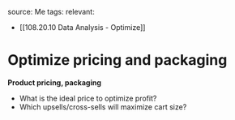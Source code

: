 source: Me
tags: 
relevant: 
- [[108.20.10 Data Analysis - Optimize]]

# Optimize pricing and packaging

**Product pricing, packaging**
- What is the ideal price to optimize profit?
- Which upsells/cross-sells will maximize cart size?